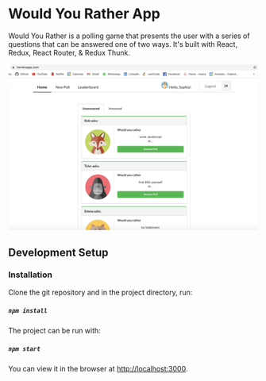 # Would You Rather App

Would You Rather is a polling game that presents the user with a series of questions that can be answered one of two ways. It's built with React, Redux, React Router, & Redux Thunk.

![app screenshot](/public/images/app_screenshot.png)



## Development Setup

### Installation

Clone the git repository and in the project directory, run:

##### `npm install`



The project can be run with:

##### `npm start`

You can view it in the browser at [http://localhost:3000](http://localhost:3000).

